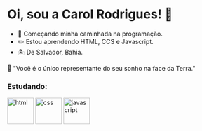 # Oi, sou a Carol Rodrigues! :star2:

- 🌱 Começando minha caminhada na programação.
- ✏️ Estou aprendendo HTML, CCS e Javascript.
- 🏝️ De Salvador, Bahia.

🚀 "Você é o único representante do seu sonho na face da Terra."

### Estudando:
<img src="https://cdn.icon-icons.com/icons2/2845/PNG/512/html_logo_icon_181305.png" alt="html" width="60" height="60" style="max-width:100%;"></img>
<img src="https://cdn.icon-icons.com/icons2/2845/PNG/512/css_logo_icon_181257.png" alt="css" width="60" height="60" style="max-width:100%;"></img>
<img src="https://cdn.icon-icons.com/icons2/2845/PNG/512/javascript_logo_icon_181330.png" alt="javascript" width="60" height="60" style="max-width:100%;"></img>


<!---
CalRodrigues/CalRodrigues is a ✨ special ✨ repository because its `README.md` (this file) appears on your GitHub profile.
You can click the Preview link to take a look at your changes.
--->
